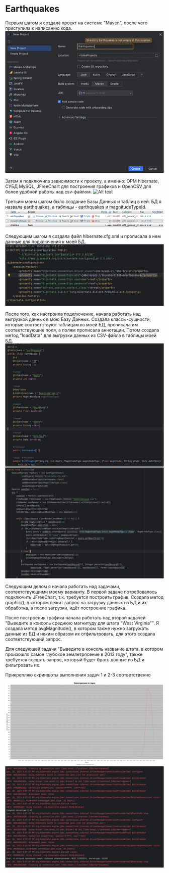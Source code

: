 # Earthquakes
Первым шагом я создала проект на системе "Maven", после чего приступила к написанию кода.
![Alt text](createProj.jpg?raw=true "Optional Title")

Затем я подключила зависимости к проекту, а именно: ОРМ hibernate, СУБД MySQL, JFreeChart для построения графиков и OpenCSV для более удобной работы над csv-файлом.
![Alt text](dependecies.jpg?raw=true "Optional Title")

Третьим моим шагом было создание Базы Данных и таблиц в ней. БД я назвала earthquakes, а таблицы - earthquakes и magnitudeTypeId.
![Alt text](DB.png?raw=true "Optional Title")

Следующим шагом я создала файл hibernate.cfg.xml и прописала в нем данные для подключения к моей БД.
![Alt text](hiber.jpg?raw=true "Optional Title")

После того, как настроила подключение, начала работать над выгрузкой данных в мою Базу Данных. Создала классы-сущности, которые соответствуют таблицам из моей БД, прописала им соответствующие поля, а полям прописала аннотации. Потом создала метод "loadData" для выгрузки данных из CSV-файла в таблицы моей БД.
![Alt text](class.jpg?raw=true "Optional Title")
![Alt text](load.jpg?raw=true)

Следующим делом я начала работать над задачами, соответствующими моему варианту. В первой задаче потребовалось подключить JFreeChart, т.к. требуется построить график. Создала метод graphic(), в котором лежит запрос на загрузку данных из БД и их обработка, а после загрузки, идёт построение графика.

После построения графика начала работать над второй задачей "Выведите в консоль среднюю магнитуду для штата "West Virginia"". Я создала метод avgMagnitude(), в котором также нужно загружать данные из БД и неким образом их отфильтровать, для этого создала соответствующий запрос.

Для следующей задачи "Выведите в консоль название штата, в котором произошло самое глубокое землетрясение в 2013 году", также требуется создать запрос, который будет брать данные из БД и фильтровать их.

Прикрепляю скриншоты выполнения задач 1 и 2-3 соответственно

![Alt text](task1.jpg?raw=true "Optional Title")
![Alt text](task2_3.jpg?raw=true "Optional Title")

